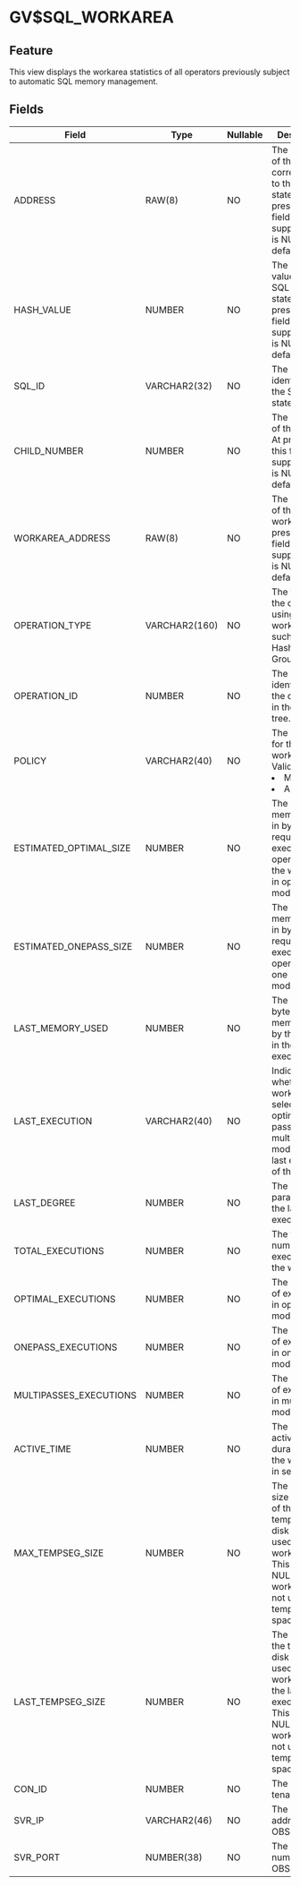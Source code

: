 # GV$SQL_WORKAREA

## Feature

This view displays the workarea statistics of all operators previously subject to automatic SQL memory management.

## Fields

| **Field** | **Type** | **Nullable** | **Description** |
|------------------------|--------------|----------------|---------------------------------------------------------------------------------------------------------------------------------------|
| ADDRESS | RAW(8) | NO | The address of the handle corresponding to the SQL statement. At present, this field is not supported and is NULL by default. |
| HASH_VALUE | NUMBER | NO | The hash value of the SQL statement. At present, this field is not supported and is NULL by default. |
| SQL_ID | VARCHAR2(32) | NO | The unique identifier of the SQL statement. |
| CHILD_NUMBER | NUMBER | NO | The number of the cursor. At present, this field is not supported and is NULL by default. |
| WORKAREA_ADDRESS | RAW(8) | NO | The address of the workarea. At present, this field is not supported and is NULL by default. |
| OPERATION_TYPE | VARCHAR2(160) | NO | The type of the operator using the workarea, such as Sort, Hash Join, or Group by. |
| OPERATION_ID | NUMBER | NO | The unique identifier of the operator in the plan tree. |
| POLICY | VARCHAR2(40) | NO | The strategy for the workarea. Valid values: <li> MANUAL   <li> AUTO |
| ESTIMATED_OPTIMAL_SIZE | NUMBER | NO | The estimated memory size in bytes required for executing the operator in the workarea in optimal mode. |
| ESTIMATED_ONEPASS_SIZE | NUMBER | NO | The estimated memory size in bytes required for executing the operator in one pass mode. |
| LAST_MEMORY_USED | NUMBER | NO | The size in bytes of the memory used by the cursor in the last execution. |
| LAST_EXECUTION | VARCHAR2(40) | NO | Indicates whether the workarea selects the optimal, one pass, or multipasses mode in the last execution of the cursor. |
| LAST_DEGREE | NUMBER | NO | The degree of parallelism in the last execution. |
| TOTAL_EXECUTIONS | NUMBER | NO | The total number of executions in the workarea. |
| OPTIMAL_EXECUTIONS | NUMBER | NO | The number of executions in optimal mode. |
| ONEPASS_EXECUTIONS | NUMBER | NO | The number of executions in one pass mode. |
| MULTIPASSES_EXECUTIONS | NUMBER | NO | The number of executions in multipasses mode. |
| ACTIVE_TIME | NUMBER | NO | The average active duration of the workarea in seconds. |
| MAX_TEMPSEG_SIZE | NUMBER | NO | The maximum size in bytes of the temporary disk space used by the workarea. This column is NULL if the workarea has not used the temporary space. |
| LAST_TEMPSEG_SIZE | NUMBER | NO | The size of the temporary disk space used by the workarea in the last execution. This column is NULL if the workarea did not use the temporary space. |
| CON_ID | NUMBER | NO | The ID of the tenant. |
| SVR_IP | VARCHAR2(46) | NO | The IP address of the OBServer. |
| SVR_PORT | NUMBER(38) | NO | The port number of the OBServer. |